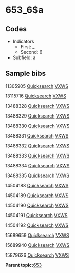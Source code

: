 # 653\_6$a

## Codes

-   Indicators
    -   First: \_
    -   Second: 6
-   Subfield: a

## Sample bibs

11305905 [Quicksearch](https://search.library.yale.edu/catalog/11305905) [VXWS](http://prodorbis.library.yale.edu:7014/vxws/GetHoldingsService?bibId=11305905)

13115716 [Quicksearch](https://search.library.yale.edu/catalog/13115716) [VXWS](http://prodorbis.library.yale.edu:7014/vxws/GetHoldingsService?bibId=13115716)

13488328 [Quicksearch](https://search.library.yale.edu/catalog/13488328) [VXWS](http://prodorbis.library.yale.edu:7014/vxws/GetHoldingsService?bibId=13488328)

13488329 [Quicksearch](https://search.library.yale.edu/catalog/13488329) [VXWS](http://prodorbis.library.yale.edu:7014/vxws/GetHoldingsService?bibId=13488329)

13488330 [Quicksearch](https://search.library.yale.edu/catalog/13488330) [VXWS](http://prodorbis.library.yale.edu:7014/vxws/GetHoldingsService?bibId=13488330)

13488331 [Quicksearch](https://search.library.yale.edu/catalog/13488331) [VXWS](http://prodorbis.library.yale.edu:7014/vxws/GetHoldingsService?bibId=13488331)

13488332 [Quicksearch](https://search.library.yale.edu/catalog/13488332) [VXWS](http://prodorbis.library.yale.edu:7014/vxws/GetHoldingsService?bibId=13488332)

13488333 [Quicksearch](https://search.library.yale.edu/catalog/13488333) [VXWS](http://prodorbis.library.yale.edu:7014/vxws/GetHoldingsService?bibId=13488333)

13488334 [Quicksearch](https://search.library.yale.edu/catalog/13488334) [VXWS](http://prodorbis.library.yale.edu:7014/vxws/GetHoldingsService?bibId=13488334)

13488335 [Quicksearch](https://search.library.yale.edu/catalog/13488335) [VXWS](http://prodorbis.library.yale.edu:7014/vxws/GetHoldingsService?bibId=13488335)

14504188 [Quicksearch](https://search.library.yale.edu/catalog/14504188) [VXWS](http://prodorbis.library.yale.edu:7014/vxws/GetHoldingsService?bibId=14504188)

14504189 [Quicksearch](https://search.library.yale.edu/catalog/14504189) [VXWS](http://prodorbis.library.yale.edu:7014/vxws/GetHoldingsService?bibId=14504189)

14504190 [Quicksearch](https://search.library.yale.edu/catalog/14504190) [VXWS](http://prodorbis.library.yale.edu:7014/vxws/GetHoldingsService?bibId=14504190)

14504191 [Quicksearch](https://search.library.yale.edu/catalog/14504191) [VXWS](http://prodorbis.library.yale.edu:7014/vxws/GetHoldingsService?bibId=14504191)

14504192 [Quicksearch](https://search.library.yale.edu/catalog/14504192) [VXWS](http://prodorbis.library.yale.edu:7014/vxws/GetHoldingsService?bibId=14504192)

15689659 [Quicksearch](https://search.library.yale.edu/catalog/15689659) [VXWS](http://prodorbis.library.yale.edu:7014/vxws/GetHoldingsService?bibId=15689659)

15689940 [Quicksearch](https://search.library.yale.edu/catalog/15689940) [VXWS](http://prodorbis.library.yale.edu:7014/vxws/GetHoldingsService?bibId=15689940)

15879626 [Quicksearch](https://search.library.yale.edu/catalog/15879626) [VXWS](http://prodorbis.library.yale.edu:7014/vxws/GetHoldingsService?bibId=15879626)

**Parent topic:**[653](../../tags/653/653.md)


